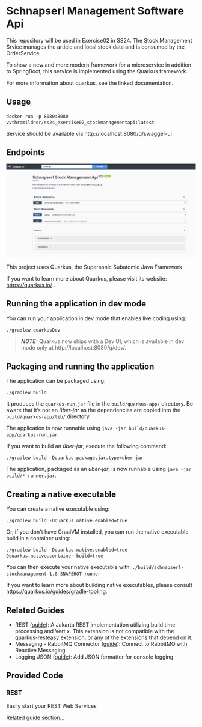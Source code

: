 # Schnapserl Management Software Api

This repository will be used in Exercise02 in SS24.
The Stock Management Srvice manages the article and local stock data and is consumed by the OrderService.

To show a new and more modern framework for a microservice in addition to SpringBoot, this service is implemented using the Quarkus framework.

For more information about quarkus, see the linked documentation.

## Usage

```
docker run -p 8080:8080 vvthromildner/ss24_exercise02_stockmanagementapi:latest
```

Service should be available via http://localhost:8080/q/swagger-ui

## Endpoints

![OpenApiDocumentation.png](OpenApiDocumentation.png)


This project uses Quarkus, the Supersonic Subatomic Java Framework.

If you want to learn more about Quarkus, please visit its website: https://quarkus.io/ .

## Running the application in dev mode

You can run your application in dev mode that enables live coding using:

```shell script
./gradlew quarkusDev
```

> **_NOTE:_**  Quarkus now ships with a Dev UI, which is available in dev mode only at http://localhost:8080/q/dev/.

## Packaging and running the application

The application can be packaged using:

```shell script
./gradlew build
```

It produces the `quarkus-run.jar` file in the `build/quarkus-app/` directory.
Be aware that it’s not an _über-jar_ as the dependencies are copied into the `build/quarkus-app/lib/` directory.

The application is now runnable using `java -jar build/quarkus-app/quarkus-run.jar`.

If you want to build an _über-jar_, execute the following command:

```shell script
./gradlew build -Dquarkus.package.jar.type=uber-jar
```

The application, packaged as an _über-jar_, is now runnable using `java -jar build/*-runner.jar`.

## Creating a native executable

You can create a native executable using:

```shell script
./gradlew build -Dquarkus.native.enabled=true
```

Or, if you don't have GraalVM installed, you can run the native executable build in a container using:

```shell script
./gradlew build -Dquarkus.native.enabled=true -Dquarkus.native.container-build=true
```

You can then execute your native executable with: `./build/schnapserl-stockmanagement-1.0-SNAPSHOT-runner`

If you want to learn more about building native executables, please consult https://quarkus.io/guides/gradle-tooling.

## Related Guides

- REST ([guide](https://quarkus.io/guides/rest)): A Jakarta REST implementation utilizing build time processing and
  Vert.x. This extension is not compatible with the quarkus-resteasy extension, or any of the extensions that depend on
  it.
- Messaging - RabbitMQ Connector ([guide](https://quarkus.io/guides/rabbitmq)): Connect to RabbitMQ with Reactive
  Messaging
- Logging JSON ([guide](https://quarkus.io/guides/logging#json-logging)): Add JSON formatter for console logging

## Provided Code

### REST

Easily start your REST Web Services

[Related guide section...](https://quarkus.io/guides/getting-started-reactive#reactive-jax-rs-resources)
